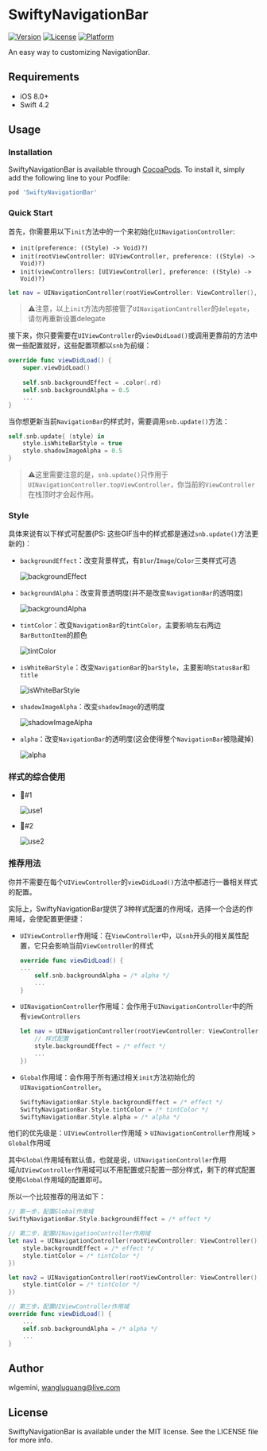 # SwiftyNavigationBar

[![Version](https://img.shields.io/cocoapods/v/SwiftyNavigationBar.svg?style=flat)](https://cocoapods.org/pods/SwiftyNavigationBar)
[![License](https://img.shields.io/cocoapods/l/SwiftyNavigationBar.svg?style=flat)](https://cocoapods.org/pods/SwiftyNavigationBar)
[![Platform](https://img.shields.io/cocoapods/p/SwiftyNavigationBar.svg?style=flat)](https://cocoapods.org/pods/SwiftyNavigationBar)

An easy way to customizing NavigationBar.

## Requirements

-   iOS 8.0+
-   Swift 4.2

## Usage

### Installation

SwiftyNavigationBar is available through [CocoaPods](https://cocoapods.org). To install it, simply add the following line to your Podfile:

```ruby
pod 'SwiftyNavigationBar'
```

### Quick Start

首先，你需要用以下`init`方法中的一个来初始化`UINavigationController`:

-   `init(preference: ((Style) -> Void)?)`
-   `init(rootViewController: UIViewController, preference: ((Style) -> Void)?)`
-   `init(viewControllers: [UIViewController], preference: ((Style) -> Void)?)`

```swift
let nav = UINavigationController(rootViewController: ViewController(), preference: nil)
```

>   ⚠️注意，以上`init`方法内部接管了`UINavigationController`的`delegate`，请勿再重新设置delegate

接下来，你只要需要在`UIViewController`的`viewDidLoad()`或调用更靠前的方法中做一些配置就好，这些配置项都以`snb`为前缀：

```swift
override func viewDidLoad() {
    super.viewDidLoad()
    
    self.snb.backgroundEffect = .color(.rd)
    self.snb.backgroundAlpha = 0.5
    ...
}
```

当你想更新当前`NavigationBar`的样式时，需要调用`snb.update()`方法：

```swift
self.snb.update{ (style) in
	style.isWhiteBarStyle = true
	style.shadowImageAlpha = 0.5
}
```

>   ⚠️这里需要注意的是，`snb.update()`只作用于`UINavigationController.topViewController`，你当前的`ViewController`在栈顶时才会起作用。

### Style

具体来说有以下样式可配置(PS: 这些GIF当中的样式都是通过`snb.update()`方法更新的)：

-   `backgroundEffect`：改变背景样式，有`Blur`/`Image`/`Color`三类样式可选

    ![backgroundEffect](src/backgroundEffect.gif)

-   `backgroundAlpha`：改变背景透明度(并不是改变`NavigationBar`的透明度)

    ![backgroundAlpha](src/backgroundAlpha.gif)

-   `tintColor`：改变`NavigationBar`的`tintColor`，主要影响左右两边`BarButtonItem`的颜色

    ![tintColor](src/tintColor.gif)

-   `isWhiteBarStyle`：改变`NavigationBar`的`barStyle`，主要影响`StatusBar`和`title`

    ![isWhiteBarStyle](src/isWhiteBarStyle.gif)

-   `shadowImageAlpha`：改变`shadowImage`的透明度

    ![shadowImageAlpha](src/shadowImageAlpha.gif)

-   `alpha`：改变`NavigationBar`的透明度(这会使得整个`NavigationBar`被隐藏掉)

    ![alpha](src/alpha.gif)

### 样式的综合使用

-   🌰#1

    ![use1](src/use1.gif)

-   🌰#2

    ![use2](src/use2.gif)



### 推荐用法

你并不需要在每个`UIViewController`的`viewDidLoad()`方法中都进行一番相关样式的配置。

实际上，SwiftyNavigationBar提供了3种样式配置的作用域，选择一个合适的作用域，会使配置更便捷：

-   `UIViewController`作用域：在`ViewController`中，以`snb`开头的相关属性配置，它只会影响当前`ViewController`的样式

    ```swift
    override func viewDidLoad() {
	...
        self.snb.backgroundAlpha = /* alpha */
        ...
    }
    ```

-   `UINavigationController`作用域：会作用于`UINavigationController`中的所有`viewControllers`

    ```swift
    let nav = UINavigationController(rootViewController: ViewController(), preference: { (style) in
    	// 样式配置
    	style.backgroundEffect = /* effect */
    	...
    })
    ```

-   `Global`作用域：会作用于所有通过相关`init`方法初始化的`UINavigationController`。

    ```swift
    SwiftyNavigationBar.Style.backgroundEffect = /* effect */
    SwiftyNavigationBar.Style.tintColor = /* tintColor */
    SwiftyNavigationBar.Style.alpha = /* alpha */
    ```

他们的优先级是：`UIViewController`作用域 > `UINavigationController`作用域 > `Global`作用域

其中`Global`作用域有默认值，也就是说，`UINavigationController`作用域/`UIViewController`作用域可以不用配置或只配置一部分样式，剩下的样式配置使用`Global`作用域的配置即可。

所以一个比较推荐的用法如下：

```swift
// 第一步，配置Global作用域
SwiftyNavigationBar.Style.backgroundEffect = /* effect */

// 第二步，配置UINavigationController作用域
let nav1 = UINavigationController(rootViewController: ViewController(), preference: { (style) in
	style.backgroundEffect = /* effect */
	style.tintColor = /* tintColor */
})

let nav2 = UINavigationController(rootViewController: ViewController(), preference: { (style) in
	style.tintColor = /* tintColor */
})

// 第三步，配置UIViewController作用域
override func viewDidLoad() {
	...
	self.snb.backgroundAlpha = /* alpha */
	...
}
```

## Author

wlgemini, wangluguang@live.com

## License

SwiftyNavigationBar is available under the MIT license. See the LICENSE file for more info.
